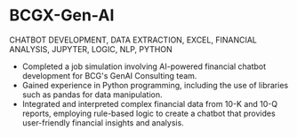 # BCGX-Gen-AI
CHATBOT DEVELOPMENT, DATA EXTRACTION, EXCEL, FINANCIAL ANALYSIS, JUPYTER, LOGIC, NLP, PYTHON



* Completed a job simulation involving AI-powered financial chatbot development for BCG's GenAI Consulting team. 
* Gained experience in Python programming, including the use of libraries such as pandas for data manipulation. 
* Integrated and interpreted complex financial data from 10-K and 10-Q reports, employing rule-based logic to create a chatbot that provides user-friendly financial insights and analysis. 

